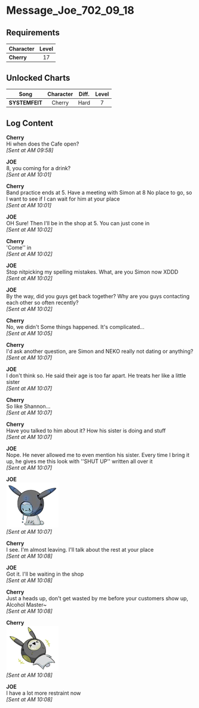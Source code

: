 # Message_Joe_702_09_18
## Requirements
|Character |Level|
|----------|:---:|
|**Cherry**| 17  |

## Unlocked Charts
|     Song     |Character|Diff.|Level|
|--------------|:-------:|:---:|:---:|
|**SYSTEMFEIT**| Cherry  |Hard |  7  |

## Log Content
**Cherry**<br>
Hi when does the Cafe open?<br>
*[Sent at AM 09:58]*

**JOE**<br>
8, you coming for a drink?<br>
*[Sent at AM 10:01]*

**Cherry**<br>
Band practice ends at 5. Have a meeting with Simon at 8
No place to go, so I want to see if I can wait for him at your place<br>
*[Sent at AM 10:01]*

**JOE**<br>
OH Sure! Then I'll be in the shop at 5. You can just cone in<br>
*[Sent at AM 10:02]*

**Cherry**<br>
'Come'' in<br>
*[Sent at AM 10:02]*

**JOE**<br>
Stop nitpicking my spelling mistakes. What, are you Simon now XDDD<br>
*[Sent at AM 10:02]*

**JOE**<br>
By the way, did you guys get back together?
Why are you guys contacting each other so often recently?<br>
*[Sent at AM 10:02]*

**Cherry**<br>
No, we didn't
 Some things happened. It's complicated...<br>
*[Sent at AM 10:05]*

**Cherry**<br>
I'd ask another question, are Simon and NEKO really not dating or anything?<br>
*[Sent at AM 10:07]*

**JOE**<br>
I don't think so. He said their age is too far apart. He treats her like a little sister<br>
*[Sent at AM 10:07]*

**Cherry**<br>
So like Shannon...<br>
*[Sent at AM 10:07]*

**Cherry**<br>
Have you talked to him about it? How his sister is doing and stuff<br>
*[Sent at AM 10:07]*

**JOE**<br>
Nope. He never allowed me to even mention his sister. Every time I bring it up, he gives me this look with ''SHUT UP'' written all over it<br>
*[Sent at AM 10:07]*

**JOE**<br>
![05_QQ.png](./attachments/05_QQ.png)<br>
*[Sent at AM 10:07]*

**Cherry**<br>
I see. I'm almost leaving. I'll talk about the rest at your place<br>
*[Sent at AM 10:08]*

**JOE**<br>
Got it. I'll be waiting in the shop<br>
*[Sent at AM 10:08]*

**Cherry**<br>
Just a heads up, don't get wasted by me before your customers show up, 
Alcohol Master~<br>
*[Sent at AM 10:08]*

**Cherry**<br>
![04_XD.png](./attachments/04_XD.png)<br>
*[Sent at AM 10:08]*

**JOE**<br>
I have a lot more restraint now<br>
*[Sent at AM 10:08]*